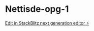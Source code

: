 # Nettisde-opg-1

[Edit in StackBlitz next generation editor ⚡️](https://stackblitz.com/~/github.com/HildusOter/Nettisde-opg-1)